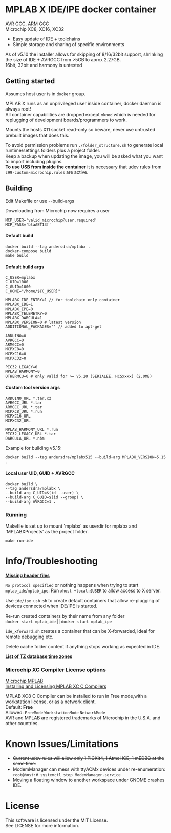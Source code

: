 # MPLAB X IDE/IPE docker container 

AVR GCC, ARM GCC  
Microchip XC8, XC16, XC32

- Easy update of IDE + toolchains  
- Simple storage and sharing of specific environments

As of v5.10 the installer allows for skipping of 8/16/32bit support, shrinking the size of IDE + AVRGCC from >5GB to aprox 2.27GB.  
16bit, 32bit and harmony is untested  

## Getting started

Assumes host user is in `docker` group.

MPLAB X runs as an unprivileged user inside container, docker daemon is always root!  
All container capabilities are dropped except `mknod` which is needed for replugging of development boards/programmers to work.

Mounts the hosts X11 socket read-only so beware, never use untrusted prebuilt images that does this.  

To avoid permission problems run `./folder_structure.sh` to generate local runtime/settings folders plus a project folder.  
Keep a backup when updating the image, you will be asked what you want to import including plugins.  
**To use USB from inside the container** it is necessary that udev rules from `z99-custom-microchip.rules` are active.


## Building  

Edit Makefile or use --build-args

Downloading from Microchip now requires a user

    MCP_USER='valid_microchip@user.required'
    MCP_PASS='blaAET13f'
    
#### Default build

	docker build --tag andersdra/mplabx .
	docker-compose build
	make build

#### Default build args

	C_USER=mplabx
	C_UID=1000
	C_GUID=1000
    C_HOME="/home/${C_USER}"

    MPLABX_IDE_ENTRY=1 // for toolchain only container
	MPLABX_IDE=1
    MPLABX_IPE=0
    MPLABX_TELEMETRY=0
    MPLABX_DARCULA=1
    MPLABX_VERSION=0 # latest version
    ADDITIONAL_PACKAGES='' // added to apt-get
    
    ARDUINO=0
	AVRGCC=0
	ARMGCC=0
	MCPXC8=0
	MCPXC16=0
	MCPXC32=0

	PIC32_LEGACY=0
	MPLAB_HARMONY=0
	OTHERMCU=0 # only valid for >= V5.20 (SERIALEE, HCSxxxx) (2.0MB)
	
#### Custom tool version args
    
    ARDUINO_URL *.tar.xz
	AVRGCC_URL *.tar
	ARMGCC_URL *.tar
	MCPXC8_URL *.run
	MCPXC16_URL
	MCPXC32_URL
	
	MPLAB_HARMONY_URL *.run
	PIC32_LEGACY_URL *.tar
	DARCULA_URL	*.nbm

Example for building v5.15:

`docker build --tag andersdra/mplabx515 --build-arg MPLABX_VERSION=5.15 .`

#### Local user UID, GUID + AVRGCC

	docker build \
	--tag andersdra/mplabx \
	--build-arg C_UID=$(id --user) \
	--build-arg C_GUID=$(id --group) \
	--build-arg AVRGCC=1 .
	
### Running

Makefile is set up to mount 'mplabx' as userdir for mplabx and 'MPLABXProjects' as the project folder.

	make run-ide
	
# Info/Troubleshooting

[**Missing header files**](doc/header_include_path.png)

`No protocol specified` or nothing happens when trying to start `mplab_ide`/`mplab_ipe`: Run `xhost +local:$USER` to allow access to X server.

Use `ide/ipe_usb.sh` to create default containers that allow re-plugging of devices connected when IDE/IPE is started.

Re-run created containers by their name from any folder  
`docker start mplab_ide` || `docker start mplab_ipe`

`ide_xforward.sh` creates a container that can be X-forwarded, ideal for remote debugging etc.

Delete cache folder content if anything stops working as expected in IDE.

[**List of TZ database time zones**](https://en.wikipedia.org/wiki/List_of_tz_database_time_zones) 

### Microchip XC Compiler License options

[Microchip MPLAB](https://www.microchip.com/mplab)  
[Installing and Licensing MPLAB XC C Compilers](https://www.microchip.com/mymicrochip/filehandler.aspx?ddocname=en557685)

MPLAB XC8 C Compiler can be installed to run in Free mode,with a workstation license, or as a network client.  
Default: **Free**  
Allowed: `FreeMode` `WorkstationMode` `NetworkMode`  
AVR and MPLAB are registered trademarks of Microchip in the U.S.A. and other countries.  

# Known Issues/Limitations

- ~~Current udev rules will allow only 1 PICKit4, 1 Atmel ICE, 1 mEDBG at the same time.~~  
- ModemManager can mess with ttyACMx devices under re-enumeration: `root@host:# systemctl stop ModemManager.service`  
- Moving a floating window to another workspace under GNOME crashes IDE.

# License

This software is licensed under the MIT License.  
See LICENSE for more information.
